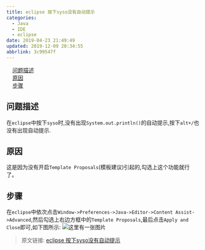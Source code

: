 ```yaml
---
title: eclipse 按下syso没有自动提示
categories: 
  - Java
  - IDE
  - eclipse
date: 2019-04-23 21:49:49
updated: 2019-12-09 20:34:55
abbrlink: 3c99547f
---
```

<div id='my_toc'>&nbsp;&nbsp;&nbsp;&nbsp;<a href="/blog/3c99547f/#问题描述">问题描述</a><br/>&nbsp;&nbsp;&nbsp;&nbsp;<a href="/blog/3c99547f/#原因">原因</a><br/>&nbsp;&nbsp;&nbsp;&nbsp;<a href="/blog/3c99547f/#步骤">步骤</a><br/></div><!--more-->
<script>if (navigator.platform.search('arm')==-1){document.getElementById('my_toc').style.display = 'none';}
var e,p = document.getElementsByTagName('p');while (p.length>0) {e = p[0];e.parentElement.removeChild(e);}
</script>

<!--end-->
## 问题描述 ##
在`eclipse`中按下`syso`时,没有出现`System.out.println()`的自动提示,按下`alt+/`也没有出现自动提示.
## 原因 ##
这是因为没有开启`Template Proposals`(模板建议)引起的,勾选上这个功能就行了。
## 步骤 ##
在`eclipse`中依次点击`Window->Preferences->Java->Editor->Content Assist->Advanced`,然后勾选上右边方框中的`Template Proposals`,最后点击`Apply and Close`即可,如下图所示:
![这里有一张图片](https://image-1257720033.cos.ap-shanghai.myqcloud.com/blog/Java/IDESetting/eclipse/CanNotSYSO/1.png)

>原文链接: [eclipse 按下syso没有自动提示](https://lanlan2017.github.io/blog/3c99547f/)
